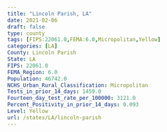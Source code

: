 ```yaml
---
title: "Lincoln Parish, LA"
date: 2021-02-06
draft: false
type: county
tags: [FIPS:22061.0,FEMA:6.0,Micropolitan,Yellow]
categories: [LA]
County: Lincoln Parish
State: LA
FIPS: 22061.0
FEMA_Region: 6.0
Population: 46742.0
NCHS_Urban_Rural_Classification: Micropolitan
Tests_in_prior_14_days: 1459.0
Fourteen_day_test_rate_per_100000: 3121.0
Percent_Positivity_in_prior_14_days: 0.093
Level: Yellow
url: /states/LA/lincoln-parish
---
```



